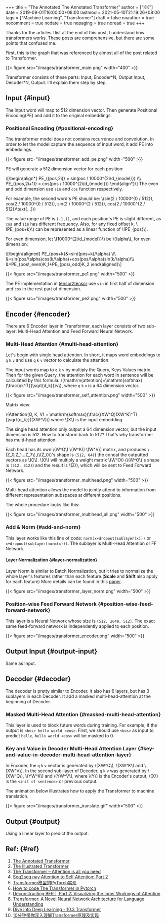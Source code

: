 +++
title = "The Annotated The Annotated Transformer"
author = ["KK"]
date = 2019-09-01T16:00:00+08:00
lastmod = 2021-05-10T21:19:26+08:00
tags = ["Machine Learning", "Transformer"]
draft = false
noauthor = true
nocomment = true
nodate = true
nopaging = true
noread = true
+++

Thanks for the articles I list at the end of this post, I understand how transformers works. These posts are comprehensive, but there are some points that confused me.

First, this is the graph that was referenced by almost all of the post related to Transformer.

{{< figure src="/images/transformer_main.png" width="400" >}}

Transformer consists of these parts: Input, Encoder\*N, Output Input, Decoder\*N, Output. I'll explain them step by step.


## Input {#input}

The input word will map to 512 dimension vector. Then generate Positional Encoding(PE) and add it to the original embeddings.


### Positional Encoding {#positional-encoding}

The transformer model does not contains recurrence and convolution. In order to let the model capture the sequence of input word, it add PE into embeddings.

{{< figure src="/images/transformer_add_pe.png" width="500" >}}

PE will generate a 512 dimension vector for each position:

\\[\begin{align\*}
    PE\_{(pos,2i)} = sin(pos / 10000^{2i/d\_{model}}) \\\\\\
    PE\_{(pos,2i+1)} = cos(pos / 10000^{2i/d\_{model}})
\end{align\*}\\]
The even and odd dimension use `sin` and `cos` function respectively.

For example, the second word's PE should be: \\(sin(2 / 10000^{0 / 512}), cos(2 / 10000^{0 / 512}), sin(2 / 10000^{2 / 512}), cos(2 / 10000^{2 / 512})\text{...}\\)

The value range of PE is `(-1,1)`, and each position's PE is slight different, as `cos` and `sin` has different frequency. Also, for any fixed offset k, \\(PE\_{pos+k}\\) can be represented as a linear function of \\(PE\_{pos}\\).

For even dimension, let \\(10000^{2i/d\_{model}}\\) be \\(\alpha\\), for even dimension:

\\[\begin{aligned}
PE\_{pos+k}&=sin((pos+k)/\alpha) \\\\\\
&=sin(pos/\alpha)cos(k/\alpha)+cos(pos/\alpha)sin(k/\alpha)\\\\\\
&=PE\_{pos\\_even}K\_1+PE\_{pos\\_odd}K\_2
\end{aligned}\\]

{{< figure src="/images/transformer_pe1.png" width="500" >}}

The PE implementation in [tensor2tensor](https://github.com/tensorflow/tensor2tensor/blob/5bfe69a7d68b7d61d51fac36c6088f94b9d6fdc6/tensor2tensor/layers/common%5Fattention.py#L457) use `sin` in first half of dimension and `cos` in the rest part of dimension.

{{< figure src="/images/transformer_pe2.png" width="500" >}}


## Encoder {#encoder}

There are 6 Encoder layer in Transformer, each layer consists of two sub-layer: Multi-Head Attention and Feed Forward Neural Network.


### Multi-Head Attention {#multi-head-attention}

Let's begin with single head attention. In short, it maps word embeddings to `q` `k` `v` and use `q` `k` `v` vector to calculate the attention.

The input words map to `q` `k` `v` by multiply the Query, Keys Values matrix. Then for the given Query, the attention for each word in sentence will be calculated by this formula: \\(\mathrm{attention}=\mathrm{softmax}(\frac{qk^T}{\sqrt{d\_k}})v\\), where `q` `k` `v` is a 64 dimension vector.

{{< figure src="/images/transformer_self_attention.png" width="500" >}}

Matrix view:

\\(Attention(Q, K, V) = \mathrm{softmax}(\frac{(XW^Q)(XW^K)^T}{\sqrt{d\_k}})(XW^V)\\) where \\(X\\) is the input embedding.

The single head attention only output a 64 dimension vector, but the input dimension is 512. How to transform back to 512? That's why transformer has multi-head attention.

Each head has its own \\(W^Q\\) \\(W^K\\) \\(W^V\\) matrix, and produces \\(Z\_0,Z\_1...Z\_7\\),(\\(Z\_0\\)'s shape is `(512, 64)`) the concat the outputted vectors as \\(O\\). \\(O\\) will multiply a weight matrix \\(W^O\\) (\\(W^O\\)'s shape is `(512, 512)`) and the result is \\(Z\\), which will be sent to Feed Forward Network.

{{< figure src="/images/transformer_multihead.png" width="500" >}}

Multi-head attention allows the model to jointly attend to information from different representation subspaces at different positions.

The whole procedure looks like this:

{{< figure src="/images/transformer_multihead_all.png" width="500" >}}


### Add & Norm {#add-and-norm}

This layer works like this line of code: `norm(x+dropout(sublayer(x)))` or `x+dropout(sublayer(norm(x)))`. The sublayer is Multi-Head Attention or FF Network.


#### Layer Normalization {#layer-normalization}

Layer Norm is similar to Batch Normalization, but it tries to normalize the whole layer's features rather than each feature.(**Scale** and **Shift** also apply for each feature) More details can be found in this [paper](https://arxiv.org/abs/1607.06450).

{{< figure src="/images/transformer_layer_norm.png" width="500" >}}


### Position-wise Feed Forward Network {#position-wise-feed-forward-network}

This layer is a Neural Network whose size is `(512, 2048, 512)`. The exact same feed-forward network is independently applied to each position.

{{< figure src="/images/transformer_encoder.png" width="500" >}}


## Output Input {#output-input}

Same as Input.


## Decoder {#decoder}

The decoder is pretty similar to Encoder. It also has 6 layers, but has 3 sublayers in each Decoder. It add a masked multi-head-attention at the beginning of Decoder.


### Masked Multi-Head Attention {#masked-multi-head-attention}

This layer is used to block future words during training. For example, if the output is `<bos> hello world <eos>`. First, we should use `<bos>` as input to predict `hello`, `hello world <eos>` will be masked to 0.


### Key and Value in Decoder Multi-Head Attention Layer {#key-and-value-in-decoder-multi-head-attention-layer}

In Encoder, the `q` `k` `v` vector is generated by \\(XW^Q\\), \\(XW^K\\) and \\(XW^V\\). In the second sub-layer of Decoder, `q` `k` `v` was generated by \\(XW^Q\\), \\(YW^K\\) and \\(YW^V\\), where \\(Y\\) is the Encoder's output, \\(X\\) is the `<init of sentence>` or previous output.

The animation below illustrates how to apply the Transformer to machine translation.

{{< figure src="/images/transformer_translate.gif" width="500" >}}


## Output {#output}

Using a linear layer to predict the output.


## Ref: {#ref}

1.  [The Annotated Transformer](http://nlp.seas.harvard.edu/2018/04/03/attention.html)
2.  [The Illustrated Transformer](http://jalammar.github.io/illustrated-transformer/)
3.  [The Transformer – Attention is all you need](https://mchromiak.github.io/articles/2017/Sep/12/Transformer-Attention-is-all-you-need/#.XMb3ZC97FPs)
4.  [Seq2seq pay Attention to Self Attention: Part 2](https://medium.com/@bgg/seq2seq-pay-attention-to-self-attention-part-2-cf81bf32c73d)
5.  [Transformer模型的PyTorch实现](https://juejin.im/post/5b9f1af0e51d450e425eb32d)
6.  [How to code The Transformer in Pytorch](https://towardsdatascience.com/how-to-code-the-transformer-in-pytorch-24db27c8f9ec)
7.  [Deconstructing BERT, Part 2: Visualizing the Inner Workings of Attention](https://towardsdatascience.com/deconstructing-bert-part-2-visualizing-the-inner-workings-of-attention-60a16d86b5c1)
8.  [Transformer: A Novel Neural Network Architecture for Language Understanding](https://ai.googleblog.com/2017/08/transformer-novel-neural-network.html)
9.  [Dive into Deep Learning - 10.3 Transformer](https://d2l.ai/chapter%5Fattention-mechanisms/transformer.html)
10. [10分钟带你深入理解Transformer原理及实现](https://zhuanlan.zhihu.com/p/80986272)
